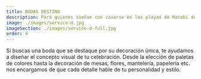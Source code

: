 ```yaml
---
title: BODAS DESTINO
description: Para quienes sueñan con casarse en las playas de Manabí desde otra ciudad o país
image: ./images/service-d.jpg
imageSection: ./images/service-d-full.jpg
order: 4
---
```


Si buscas una boda que se destaque por su decoración única, te ayudamos a diseñar el concepto visual de tu celebración. Desde la elección de paletas de colores hasta la decoración de mesas, flores, mantelería, papelería etc. nos encargamos de que cada detalle hable de tu personalidad y estilo.